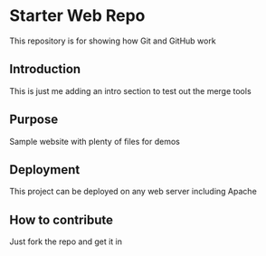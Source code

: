 # Starter Web Repo

This repository is for showing how Git and GitHub work

## Introduction

This is just me adding an intro section to test out the merge tools

## Purpose

Sample website with plenty of files for demos

## Deployment

This project can be deployed on any web server including Apache

## How to contribute

Just fork the repo and get it in